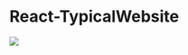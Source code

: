 # React-TypicalWebsite
<img src="https://cloud.githubusercontent.com/assets/12637959/21688970/d46da3d8-d394-11e6-86c2-e229489d8019.gif" />
